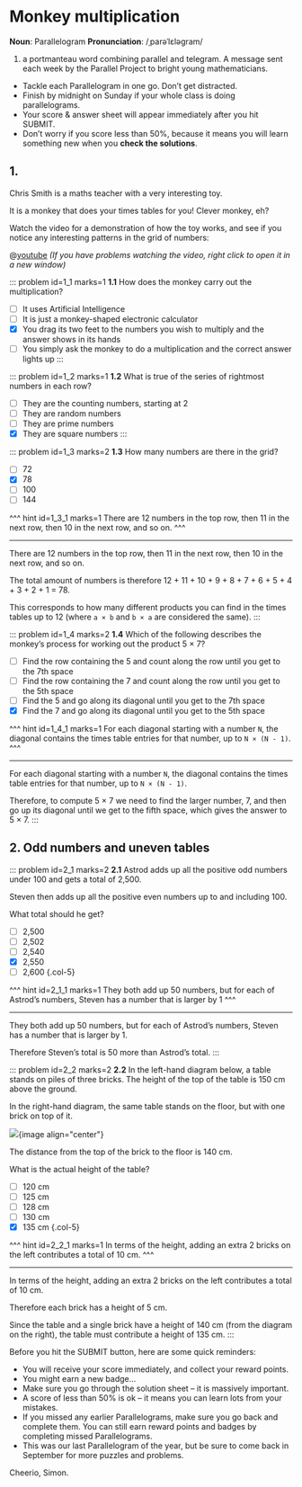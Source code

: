 # Monkey multiplication

<div class="dictionary">

__Noun__: Parallelogram
__Pronunciation__: /ˌparəˈlɛləɡram/

1. a portmanteau word combining parallel and telegram. A message sent each
week by the Parallel Project to bright young mathematicians.

</div>

*	Tackle each Parallelogram in one go. Don’t get distracted.
*	Finish by midnight on Sunday if your whole class is doing parallelograms.
*	Your score & answer sheet will appear immediately after you hit SUBMIT.
*	Don’t worry if you score less than 50%, because it means you will learn something new when you __check the solutions__.


## 1. 

Chris Smith is a maths teacher with a very interesting toy.  

It is a monkey that does your times tables for you! Clever monkey, eh?  

Watch the video for a demonstration of how the toy works, and see if you notice any interesting patterns in the grid of numbers:

@[youtube](HAQpbu1MEvg?rel=0) _(If you have problems watching the video, right click to open it in a new window)_

::: problem id=1_1 marks=1
__1.1__ How does the monkey carry out the multiplication?

* [ ] It uses Artificial Intelligence
* [ ] It is just a monkey-shaped electronic calculator
* [x] You drag its two feet to the numbers you wish to multiply and the answer shows in its hands
* [ ] You simply ask the monkey to do a multiplication and the correct answer lights up
:::

::: problem id=1_2 marks=1
__1.2__ What is true of the series of rightmost numbers in each row?

* [ ] They are the counting numbers, starting at 2
* [ ] They are random numbers
* [ ] They are prime numbers
* [x] They are square numbers
:::

::: problem id=1_3 marks=2
__1.3__ How many numbers are there in the grid? 

* [ ] 72 
* [x] 78
* [ ] 100 
* [ ] 144

^^^ hint id=1_3_1 marks=1
There are 12 numbers in the top row, then 11 in the next row, then 10 in the next row, and so on.
^^^

---

There are 12 numbers in the top row, then 11 in the next row, then 10 in the next row, and so on.  

The total amount of numbers is therefore 12 + 11 + 10 + 9 + 8 + 7 + 6 + 5 + 4 + 3 + 2 + 1 = 78.  

This corresponds to how many different products you can find in the times tables up to 12 (where `a × b` and `b × a` are considered the same).
:::

::: problem id=1_4 marks=2
__1.4__ Which of the following describes the monkey’s process for working out the product 5 × 7?

* [ ] Find the row containing the 5 and count along the row until you get to the 7th space
* [ ] Find the row containing the 7 and count along the row until you get to the 5th space
* [ ] Find the 5 and go along its diagonal until you get to the 7th space
* [x] Find the 7 and go along its diagonal until you get to the 5th space

^^^ hint id=1_4_1 marks=1
For each diagonal starting with a number `N`, the diagonal contains the times table entries for that number, up to `N × (N - 1)`.
^^^

---

For each diagonal starting with a number `N`, the diagonal contains the times table entries for that number, up to `N × (N - 1)`.

Therefore, to compute 5 × 7 we need to find the larger number, 7, and then go up its diagonal until we get to the fifth space, which gives the answer to 5 × 7.
:::


## 2. Odd numbers and uneven tables

<!--- PMC (2020) Q4 --->
::: problem id=2_1 marks=2
__2.1__ Astrod adds up all the positive odd numbers under 100 and gets a total of 2,500.  

Steven then adds up all the positive even numbers up to and including 100.  

What total should he get?

* [ ] 2,500
* [ ] 2,502
* [ ] 2,540
* [x] 2,550
* [ ] 2,600
{.col-5}

^^^ hint id=2_1_1 marks=1
They both add up 50 numbers, but for each of Astrod’s numbers, Steven has a number that is larger by 1
^^^

---

They both add up 50 numbers, but for each of Astrod’s numbers, Steven has a number that is larger by 1.  

Therefore Steven’s total is 50 more than Astrod’s total.
:::

<!--- PMC (2020) Q10 --->
::: problem id=2_2 marks=2 
__2.2__ In the left-hand diagram below, a table stands on piles of three bricks. The height of the top of the table is 150 cm above the ground. 

In the right-hand diagram, the same table stands on the floor, but with one brick on top of it.

![](/resources/6-47-monkey-multiplication/2-2-tables.jpg){image align="center"}

The distance from the top of the brick to the floor is 140 cm.  

What is the actual height of the table?

* [ ] 120 cm
* [ ] 125 cm
* [ ] 128 cm
* [ ] 130 cm
* [x] 135 cm
{.col-5}

^^^ hint id=2_2_1 marks=1
In terms of the height, adding an extra 2 bricks on the left contributes a total of 10 cm. 
^^^

---

In terms of the height, adding an extra 2 bricks on the left contributes a total of 10 cm.  

Therefore each brick has a height of 5 cm.  

Since the table and a single brick have a height of 140 cm (from the diagram on the right), the table must contribute a height of 135 cm.
:::


Before you hit the SUBMIT button, here are some quick reminders:

*	You will receive your score immediately, and collect your reward points.
*	You might earn a new badge...  
*	Make sure you go through the solution sheet – it is massively important.
*	A score of less than 50% is ok – it means you can learn lots from your mistakes.
*	If you missed any earlier Parallelograms, make sure you go back and complete them. You can still earn reward points and badges by completing missed Parallelograms.
*   This was our last Parallelogram of the year, but be sure to come back in September for more puzzles and problems.

Cheerio,
Simon.
